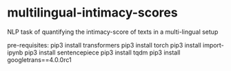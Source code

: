 # multilingual-intimacy-scores
NLP task of quantifying the intimacy-score of texts in a multi-lingual setup


pre-requisites:
pip3 install transformers
pip3 install torch
pip3 install import-ipynb
pip3 install sentencepiece
pip3 install tqdm
pip3 install googletrans==4.0.0rc1